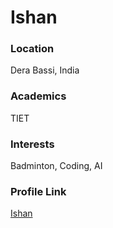 # Ishan

### Location

Dera Bassi, India

### Academics

TIET

### Interests

Badminton, Coding, AI

### Profile Link

[Ishan](https://github.com/ishan-1010)
